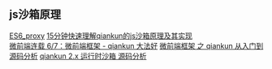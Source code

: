
## js沙箱原理

[ES6_proxy](https://es6.ruanyifeng.com/#docs/proxy)
[15分钟快速理解qiankun的js沙箱原理及其实现](https://juejin.cn/post/6920110573418086413#heading-0)\
[微前端连载 6/7：微前端框架 - qiankun 大法好](https://juejin.cn/post/6846687602439897101#heading-33)
[微前端框架 之 qiankun 从入门到源码分析](https://juejin.cn/post/6885211340999229454#heading-0)
[qiankun 2.x 运行时沙箱 源码分析](https://juejin.cn/post/6885214342552223757#heading-0)

